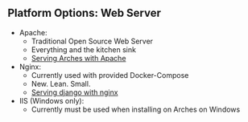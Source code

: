 ## Platform Options: Web Server

-   Apache:
    -   Traditional Open Source Web Server
    -   Everything and the kitchen sink
    -   [Serving Arches with Apache](https://arches.readthedocs.io/en/stable/serving-arches-with-apache/) 
-   Nginx:
    -   Currently used with provided Docker-Compose
    -   New. Lean. Small.
    -   [Serving django with nginx](https://www.digitalocean.com/community/tutorials/how-to-set-up-django-with-postgres-nginx-and-gunicorn-on-ubuntu-18-04) 
-   IIS (Windows only):
    -   Currently must be used when installing on Arches on Windows
